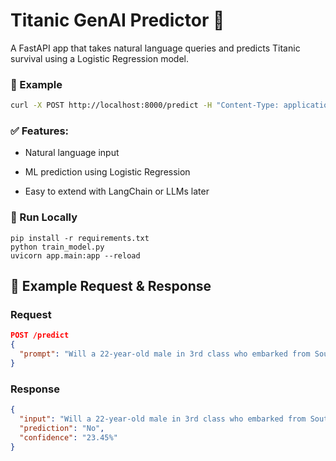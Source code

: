 # Titanic GenAI Predictor 🚢

A FastAPI app that takes natural language queries and predicts Titanic survival using a Logistic Regression model.

### 🧠 Example

```bash
curl -X POST http://localhost:8000/predict -H "Content-Type: application/json" -d '{"prompt": "Will a 25-year-old female in 2nd class who embarked from Cherbourg survive?"}'
```
### ✅ Features:
 - Natural language input

 - ML prediction using Logistic Regression

 - Easy to extend with LangChain or LLMs later

### 🚀 Run Locally
```
pip install -r requirements.txt
python train_model.py
uvicorn app.main:app --reload
```
## 🧪 Example Request & Response
### Request
```json
POST /predict
{
  "prompt": "Will a 22-year-old male in 3rd class who embarked from Southampton survive?"
}
```

### Response
```json
{
  "input": "Will a 22-year-old male in 3rd class who embarked from Southampton survive?",
  "prediction": "No",
  "confidence": "23.45%"
}
```
